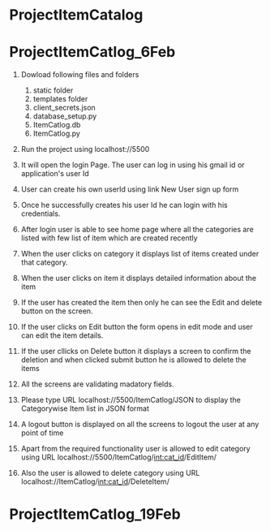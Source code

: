 # ProjectItemCatalog
# ProjectItemCatlog_6Feb

1. Dowload following files and folders
	1. static folder 
	2. templates folder
	3. client_secrets.json
 	4. database_setup.py
	5. ItemCatlog.db
	6. ItemCatlog.py
	
2. Run the project using localhost://5500
3. It will open the login Page. The user can log in using his gmail id or application's user Id
4. User can create his own userId using link New User sign up form
5. Once he successfully creates his user Id he can login with his credentials.
6. After login user is able to see home page where all the categories are listed with
   few list of item which are created recently
7. When the user clicks on category it displays list of items created under that category.
8. When the user clicks on item it displays detailed information about the item
9. If the user has created the item then only he can see the Edit and delete button on the screen.
10. If the user clicks on Edit button the form opens in edit mode and user can edit the item details.
11. If the user cllicks on Delete button it displays a screen to confirm the deletion and when clicked submit button
    he is allowed to delete the items
12. All the screens are validating madatory fields.
13. Please type URL localhost://5500/ItemCatlog/JSON to display the Categorywise Item list  in JSON format
14. A logout button is displayed on all the screens to logout the user at any point of time
15. Apart from the required functionality user is allowed to edit category using URL localhost://5500/ItemCatlog/<int:cat_id>/EditItem/
16. Also the user is allowed to delete category using URL localhost://ItemCatlog/<int:cat_id>/DeleteItem/



	
# ProjectItemCatlog_19Feb
